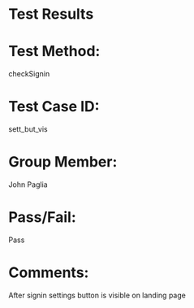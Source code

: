 # Test Results

# Test Method:
checkSignin

# Test Case ID:
sett_but_vis

# Group Member:
John Paglia

# Pass/Fail:
Pass

# Comments:
After signin settings button is visible on landing page